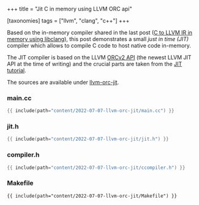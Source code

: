 +++
title = "Jit C in memory using LLVM ORC api"

[taxonomies]
tags = ["llvm", "clang", "c++"]
+++

Based on the in-memory compiler shared in the last post ([C to LLVM IR in
memory using libclang](@/2022-06-18-libclang-c-to-llvm-ir/index.md)), this post
demonstrates a small *just in time (JIT)* compiler which allows to compile C
code to host native code in-memory.

The JIT compiler is based on the LLVM [ORCv2 API][llvm-orc2] (the newest LLVM
JIT API at the time of writing) and the crucial parts are taken from the [JIT
tutorial][llvm-jit-tut].

The sources are available under [llvm-orc-jit][post-src].

### main.cc
```cpp
{{ include(path="content/2022-07-07-llvm-orc-jit/main.cc") }}
```

### jit.h
```cpp
{{ include(path="content/2022-07-07-llvm-orc-jit/jit.h") }}
```

### compiler.h
```cpp
{{ include(path="content/2022-07-07-llvm-orc-jit/ccompiler.h") }}
```

### Makefile
```make
{{ include(path="content/2022-07-07-llvm-orc-jit/Makefile") }}
```
[post-src]: https://git.memzero.de/blog/tree/content/2022-07-07-llvm-orc-jit?h=main
[src-clang]: https://github.com/llvm/llvm-project/tree/main/clang
[blog-clang-in-memory]: https://blog.audio-tk.com/2018/09/18/compiling-c-code-in-memory-with-clang/
[llvm-jit-tut]: https://www.llvm.org/docs/tutorial/BuildingAJIT1.html
[llvm-orc2]: https://www.llvm.org/docs/ORCv2.html
